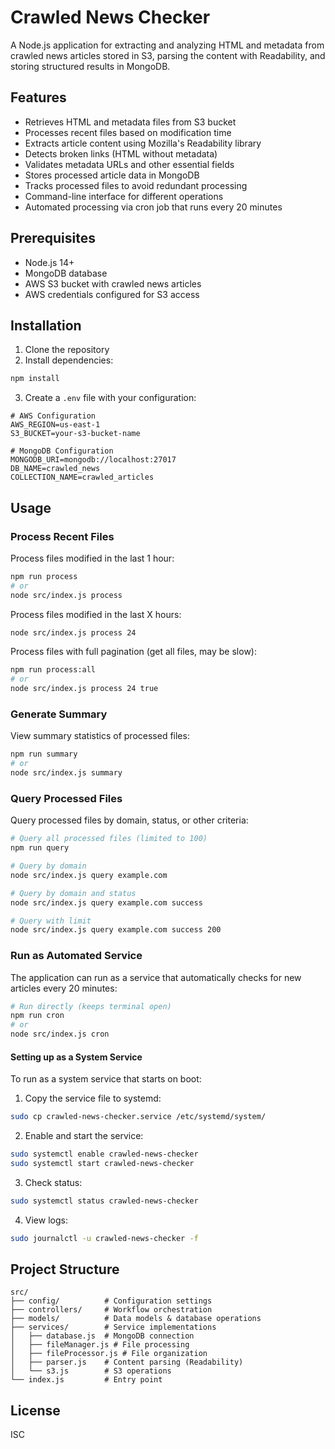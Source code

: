 # Crawled News Checker

A Node.js application for extracting and analyzing HTML and metadata from crawled news articles stored in S3, parsing the content with Readability, and storing structured results in MongoDB.

## Features

- Retrieves HTML and metadata files from S3 bucket
- Processes recent files based on modification time
- Extracts article content using Mozilla's Readability library
- Detects broken links (HTML without metadata)
- Validates metadata URLs and other essential fields
- Stores processed article data in MongoDB
- Tracks processed files to avoid redundant processing
- Command-line interface for different operations
- Automated processing via cron job that runs every 20 minutes

## Prerequisites

- Node.js 14+
- MongoDB database
- AWS S3 bucket with crawled news articles
- AWS credentials configured for S3 access

## Installation

1. Clone the repository
2. Install dependencies:

```bash
npm install
```

3. Create a `.env` file with your configuration:

```env
# AWS Configuration
AWS_REGION=us-east-1
S3_BUCKET=your-s3-bucket-name

# MongoDB Configuration
MONGODB_URI=mongodb://localhost:27017
DB_NAME=crawled_news
COLLECTION_NAME=crawled_articles
```

## Usage

### Process Recent Files

Process files modified in the last 1 hour:

```bash
npm run process
# or
node src/index.js process
```

Process files modified in the last X hours:

```bash
node src/index.js process 24
```

Process files with full pagination (get all files, may be slow):

```bash
npm run process:all
# or
node src/index.js process 24 true
```

### Generate Summary

View summary statistics of processed files:

```bash
npm run summary
# or
node src/index.js summary
```

### Query Processed Files

Query processed files by domain, status, or other criteria:

```bash
# Query all processed files (limited to 100)
npm run query

# Query by domain
node src/index.js query example.com

# Query by domain and status
node src/index.js query example.com success

# Query with limit
node src/index.js query example.com success 200
```

### Run as Automated Service

The application can run as a service that automatically checks for new articles every 20 minutes:

```bash
# Run directly (keeps terminal open)
npm run cron
# or
node src/index.js cron
```

#### Setting up as a System Service

To run as a system service that starts on boot:

1. Copy the service file to systemd:

```bash
sudo cp crawled-news-checker.service /etc/systemd/system/
```

2. Enable and start the service:

```bash
sudo systemctl enable crawled-news-checker
sudo systemctl start crawled-news-checker
```

3. Check status:

```bash
sudo systemctl status crawled-news-checker
```

4. View logs:

```bash
sudo journalctl -u crawled-news-checker -f
```

## Project Structure

```
src/
├── config/          # Configuration settings
├── controllers/     # Workflow orchestration
├── models/          # Data models & database operations
├── services/        # Service implementations
│   ├── database.js  # MongoDB connection
│   ├── fileManager.js # File processing
│   ├── fileProcessor.js # File organization
│   ├── parser.js    # Content parsing (Readability)
│   └── s3.js        # S3 operations
└── index.js         # Entry point
```

## License

ISC
